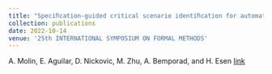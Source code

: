 ```yaml
---
title: "Speciﬁcation-guided critical scenario identiﬁcation for automated driving"
collection: publications
date: 2022-10-14
venue: '25th INTERNATIONAL SYMPOSIUM ON FORMAL METHODS'
---
```

 A. Molin, E. Aguilar, D. Nickovic, M. Zhu, A. Bemporad, and H. Esen [link](https://fm2023.isp.uni-luebeck.de/)